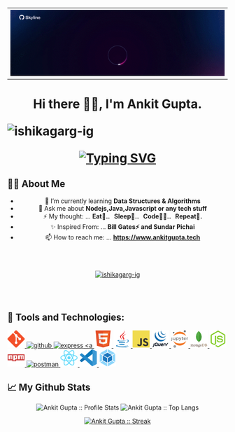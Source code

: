 <a href="https://icons8.com/icon/n9d0Hm43JCPK/link"></a>     
<div align="center" width="100%">  
    <table width="100%"> 
    <tr><th><a href="https://skyline.github.com/ankit07gupta/2022"><img width="100%" src="./anki07gupta.gif"></a></th></tr>
  </table>
</div>
<div align="center">
<h1>Hi there 👨‍💻, I'm Ankit Gupta.
<p align="left"> <img src="https://komarev.com/ghpvc/?username=ankit07gupta&label=Profile%20views&color=0e75b6&style=flat" alt="ishikagarg-ig" /> </p>
  
[![Typing SVG](https://readme-typing-svg.herokuapp.com?font=Robot-Bold&size=30&color=4EDC4E&center=true&vCenter=true&width=900&height=110&lines=Full+Stack+Developer;Techkne+Cyber)](https://git.io/typing-svg)
</div>

## 🙋‍♂️ About Me
<center>

- 🌱 I’m currently learning **Data Structures & Algorithms**
- 💬 Ask me about **Nodejs,Java,Javascript or any tech stuff**
- ⚡ My thought: ... **Eat🍴.. &nbsp;&nbsp;Sleep🛌.. &nbsp;&nbsp;Code👨‍💻.. &nbsp;&nbsp;Repeat🔁.**
- ✨ Inspired From: ... **Bill Gates⚡ and Sundar Pichai**
- 📫 How to reach me: ... **https://www.ankitgupta.tech**
</center>
<br>
<br>
<p align="center"> <a href="https://github.com/ryo-ma/github-profile-trophy"><img src="https://github-profile-trophy.vercel.app/?username=ankit07gupta&no-frame=true&row=1&column=7" alt="ishikagarg-ig" /></a> </p>
<br>
<br>

## 🚀 Tools and Technologies:
<p align="center">

</a><a href="https://git-scm.com/" target="_blank"> <img src="https://raw.githubusercontent.com/devicons/devicon/master/icons/git/git-original.svg" alt="git" width="40" height="40"/> </a>
</a><a href="https://github.com/" target="_blank"> <img src="https://github.githubassets.com/images/modules/logos_page/GitHub-Mark.png" alt="github" width="40" height="40"/> </a>
</a><a href="https://expressjs.com/" target="_blank"> <img src="https://icongr.am/devicon/express-original-wordmark.svg?size=128&color=ffffff" alt="express" width="40" height="40"/> <a 
</a><a href="https://www.w3schools.com/html/" target="_blank"> <img src="https://raw.githubusercontent.com/devicons/devicon/master/icons/html5/html5-original.svg" alt="html5" width="40" height="40"/> </a>
</a><a href="https://www.java.com" target="_blank"> <img src="https://raw.githubusercontent.com/devicons/devicon/master/icons/java/java-original.svg" alt="java" width="40" height="40"/> </a>
</a><a href="https://www.w3schools.com/js/" target="_blank"> <img src="https://raw.githubusercontent.com/devicons/devicon/master/icons/javascript/javascript-original.svg" alt="javascript" width="40" height="40"/> </a>
</a><a href="https://www.jquery.com" target="_blank"> <img src="https://raw.githubusercontent.com/devicons/devicon/master/icons/jquery/jquery-original-wordmark.svg" alt="jquery" width="40" height="40"/> </a>
</a><a href="https://jupyter.org/" target="_blank"> <img src="https://raw.githubusercontent.com/devicons/devicon/master/icons/jupyter/jupyter-original-wordmark.svg" alt="jupyter" width="40" height="40"/> </a>
</a><a href="https://mongodb.com/" target="_blank"> <img src="https://raw.githubusercontent.com/devicons/devicon/master/icons/mongodb/mongodb-original-wordmark.svg" alt="mongodb" width="40" height="40"/> </a>
</a><a href="https://nodejs.org/" target="_blank"> <img src="https://raw.githubusercontent.com/devicons/devicon/master/icons/nodejs/nodejs-original.svg" alt="nodejs" width="40" height="40"/> </a>
</a><a href="https://npmjs.io/" target="_blank"> <img src="https://raw.githubusercontent.com/devicons/devicon/master/icons/npm/npm-original-wordmark.svg" alt="npm" width="40" height="40"/> </a>
</a><a href="https://postman.com" target="_blank"> <img src="https://www.vectorlogo.zone/logos/getpostman/getpostman-icon.svg" alt="postman" width="40" height="40"/> </a>
</a><a href="https://reactjs.org/" target="_blank"> <img src="https://raw.githubusercontent.com/devicons/devicon/master/icons/react/react-original.svg" alt="react" width="40" height="40"/> </a>
</a><a href="https://code.visualstudio.com/" target="_blank"> <img src="https://raw.githubusercontent.com/devicons/devicon/master/icons/vscode/vscode-original.svg" alt="vscode" width="40" height="40"/> </a>
</a><a href="https://webpack.js.org/" target="_blank"> <img src="https://raw.githubusercontent.com/devicons/devicon/master/icons/webpack/webpack-original.svg" alt="webpack" width="40" height="40"/> </a>
</p>

## 📈 **My Github Stats**
<p align="center">
<img height="180em" src="https://github-readme-stats.vercel.app/api?username=ankit07gupta&theme=blue-green&show_icons=true&hide_border=true&count_private=true" alt="Ankit Gupta :: Profile Stats" />
<img height="180em" src="https://github-readme-stats.vercel.app/api/top-langs/?username=ankit07gupta&langs_count=8&theme=tokyonight&layout=compact&hide_border=true" alt="Ankit Gupta :: Top Langs" />
</p>

<div align="center">
  
[![Ankit Gupta :: Streak](http://github-readme-streak-stats.herokuapp.com?user=ankit07gupta&theme=merko&date_format=M%20j%5B%2C%20Y%5D)](http://github-readme-streak-stats.herokuapp.com?user=ankit07gupta&theme=merko&date_format=M%20j%5B%2C%20Y%5D)
  
</div>
 
